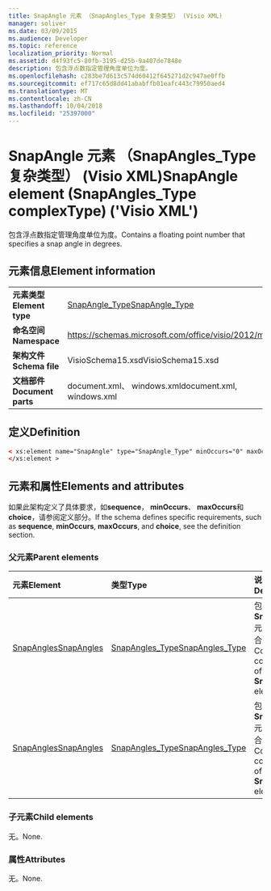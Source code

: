 ```yaml
---
title: SnapAngle 元素 （SnapAngles_Type 复杂类型） (Visio XML)
manager: soliver
ms.date: 03/09/2015
ms.audience: Developer
ms.topic: reference
localization_priority: Normal
ms.assetid: d4f93fc5-80fb-3195-d25b-9a407de7848e
description: 包含浮点数指定管理角度单位为度。
ms.openlocfilehash: c283be7d613c574d60412f645271d2c947ae0ffb
ms.sourcegitcommit: ef717c65d8dd41ababffb01eafc443c79950aed4
ms.translationtype: MT
ms.contentlocale: zh-CN
ms.lasthandoff: 10/04/2018
ms.locfileid: "25397000"
---
```

# <a name="snapangle-element-snapanglestype-complextype-visio-xml"></a><span data-ttu-id="44cde-103">SnapAngle 元素 （SnapAngles_Type 复杂类型） (Visio XML)</span><span class="sxs-lookup"><span data-stu-id="44cde-103">SnapAngle element (SnapAngles_Type complexType) ('Visio XML')</span></span>

<span data-ttu-id="44cde-104">包含浮点数指定管理角度单位为度。</span><span class="sxs-lookup"><span data-stu-id="44cde-104">Contains a floating point number that specifies a snap angle in degrees.</span></span>
  
## <a name="element-information"></a><span data-ttu-id="44cde-105">元素信息</span><span class="sxs-lookup"><span data-stu-id="44cde-105">Element information</span></span>

|||
|:-----|:-----|
|<span data-ttu-id="44cde-106">**元素类型**</span><span class="sxs-lookup"><span data-stu-id="44cde-106">**Element type**</span></span> <br/> |[<span data-ttu-id="44cde-107">SnapAngle_Type</span><span class="sxs-lookup"><span data-stu-id="44cde-107">SnapAngle_Type</span></span>](snapangle_type-complextypevisio-xml.md) <br/> |
|<span data-ttu-id="44cde-108">**命名空间**</span><span class="sxs-lookup"><span data-stu-id="44cde-108">**Namespace**</span></span> <br/> |https://schemas.microsoft.com/office/visio/2012/main  <br/> |
|<span data-ttu-id="44cde-109">**架构文件**</span><span class="sxs-lookup"><span data-stu-id="44cde-109">**Schema file**</span></span> <br/> |<span data-ttu-id="44cde-110">VisioSchema15.xsd</span><span class="sxs-lookup"><span data-stu-id="44cde-110">VisioSchema15.xsd</span></span>  <br/> |
|<span data-ttu-id="44cde-111">**文档部件**</span><span class="sxs-lookup"><span data-stu-id="44cde-111">**Document parts**</span></span> <br/> |<span data-ttu-id="44cde-112">document.xml、 windows.xml</span><span class="sxs-lookup"><span data-stu-id="44cde-112">document.xml, windows.xml</span></span>  <br/> |
   
## <a name="definition"></a><span data-ttu-id="44cde-113">定义</span><span class="sxs-lookup"><span data-stu-id="44cde-113">Definition</span></span>

```XML
< xs:element name="SnapAngle" type="SnapAngle_Type" minOccurs="0" maxOccurs="unbounded" >
</xs:element >
```

## <a name="elements-and-attributes"></a><span data-ttu-id="44cde-114">元素和属性</span><span class="sxs-lookup"><span data-stu-id="44cde-114">Elements and attributes</span></span>

<span data-ttu-id="44cde-115">如果此架构定义了具体要求，如**sequence**， **minOccurs**、 **maxOccurs**和**choice**，请参阅定义部分。</span><span class="sxs-lookup"><span data-stu-id="44cde-115">If the schema defines specific requirements, such as **sequence**, **minOccurs**, **maxOccurs**, and **choice**, see the definition section.</span></span> 
  
### <a name="parent-elements"></a><span data-ttu-id="44cde-116">父元素</span><span class="sxs-lookup"><span data-stu-id="44cde-116">Parent elements</span></span>

|<span data-ttu-id="44cde-117">**元素**</span><span class="sxs-lookup"><span data-stu-id="44cde-117">**Element**</span></span>|<span data-ttu-id="44cde-118">**类型**</span><span class="sxs-lookup"><span data-stu-id="44cde-118">**Type**</span></span>|<span data-ttu-id="44cde-119">**说明**</span><span class="sxs-lookup"><span data-stu-id="44cde-119">**Description**</span></span>|
|:-----|:-----|:-----|
|[<span data-ttu-id="44cde-120">SnapAngles</span><span class="sxs-lookup"><span data-stu-id="44cde-120">SnapAngles</span></span>](snapangles-element-window_type-complextypevisio-xml.md) <br/> |[<span data-ttu-id="44cde-121">SnapAngles_Type</span><span class="sxs-lookup"><span data-stu-id="44cde-121">SnapAngles_Type</span></span>](snapangles_type-complextypevisio-xml.md) <br/> |<span data-ttu-id="44cde-122">包含**SnapAngle**元素的集合。</span><span class="sxs-lookup"><span data-stu-id="44cde-122">Contains a collection of **SnapAngle** elements.</span></span>  <br/> |
|[<span data-ttu-id="44cde-123">SnapAngles</span><span class="sxs-lookup"><span data-stu-id="44cde-123">SnapAngles</span></span>](snapangles-element-documentsettings_type-complextypevisio-xml.md) <br/> |[<span data-ttu-id="44cde-124">SnapAngles_Type</span><span class="sxs-lookup"><span data-stu-id="44cde-124">SnapAngles_Type</span></span>](snapangles_type-complextypevisio-xml.md) <br/> |<span data-ttu-id="44cde-125">包含**SnapAngle**元素的集合。</span><span class="sxs-lookup"><span data-stu-id="44cde-125">Contains a collection of **SnapAngle** elements.</span></span>  <br/> |
   
### <a name="child-elements"></a><span data-ttu-id="44cde-126">子元素</span><span class="sxs-lookup"><span data-stu-id="44cde-126">Child elements</span></span>

<span data-ttu-id="44cde-127">无。</span><span class="sxs-lookup"><span data-stu-id="44cde-127">None.</span></span>
  
### <a name="attributes"></a><span data-ttu-id="44cde-128">属性</span><span class="sxs-lookup"><span data-stu-id="44cde-128">Attributes</span></span>

<span data-ttu-id="44cde-129">无。</span><span class="sxs-lookup"><span data-stu-id="44cde-129">None.</span></span>
  

